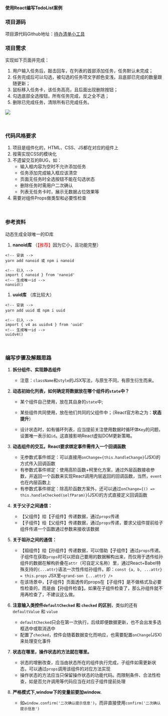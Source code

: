 #### 使用React编写TodoList案例


### 项目源码
项目源代码Github地址：[待办清单小工具](https://github.com/zhangfangshuai/react-todoList)


### 项目需求
实现如下页面并完成：
1. 用户输入任务后，敲击回车，在列表的首部添加任务，任务默认未完成；
2. 任务完成后可以勾选，被勾选的任务项文字颜色变浅，且底部已完成的数量跟随更新；
3. 鼠标移入任务卡，该任务高亮，且后面出现删除按钮；
4. 勾选底部全选按钮，所有任务完成，反之全不选；
5. 删除已完成任务，清除所有已完成任务。

<img src="./static/image/react/todolist.png">

&emsp;

### 代码风格要求
1. 项目是组件化的，HTML、CSS、JS都在对应的组件上
2. 按需实现CSS的模块化
3. 不遗留交互的BUG，如：
      - 输入框内容为空时不允许添加任务
      - 任务添加完成输入框应该清空
      - 页面无任务时全选按钮不能在勾选状态
      - 删除任务时需用户二次确认
      - 列表无任务卡时，展示无数据占位效果等
4. 需要对组件Props做类型和必要性检查

&emsp;

### 参考资料
动态生成全球唯一的ID库
1. **nanoid库** （<span style="color: red;">【推荐】</span>因为它小，且功能完整）

```
<!-- 安装 -->
yarn add nanoid 或 npm i nanoid

<!-- 引入 -->
import { nanoid } from 'nanoid'
<!-- 生成唯一id -->
nanoid()

```


1. **uuid库** （库比较大）

```
<!-- 安装 -->
yarn add uuid 或 npm i uuid

<!-- 引入 -->
import { v4 as uuidv4 } from 'uuid'
<!-- 生成唯一id -->
uuidv4()
```



&emsp;

### 编写步骤及解题思路
1. **拆分组件、实现静态组件**
    - 注意：`className`和`style`的JSX写法，与原生不同，有原生衍生而来。

2. **动态初始化列表，如何确定将数据放在哪个组件的`state`中？**
    - 某个组件自己使用，放在其自身的`state`中;
    - 某些组件共同使用，放在他们共同的父组件中；（React官方称之为：**状态提升**）

    - 设计状态时，如有循环列表，应当提前关注使用数据时循环体`Key`的问题，设置唯一表示如`id`。这直接影响React虚拟DOM更新策略。

3. **动态组件的交互。React要求绑定事件需传入一个回调函数**
    - 无参数式事件绑定：可以直接用`onChange={this.handleChange}`(JSX)的方式传入回调函数
    - 有参数式事件绑定：使用高阶函数+柯里化方案，通过外层函数接收参数，并返回一个函数来实现React调用内层返回的回调函数，当然，`event`也在内层函数上
    - 有参数式事件绑定：除高阶函数方案外，还可以通过`onChange={() => this.handleChecked(selfParam)}`(JSX)的方式直接定义回调函数

4. **关于父子之间通信：**
    - 【父组件】给【子组件】传递数据，通过`props`传递
    - 【子组件】给【父组件】传递数据，通过`props`传递，要求父组件提前给子组件传递一个函数通过参数来接收该数据

5. **关于祖孙之间的通信：**
    - 【祖组件】给【孙组件】传递数据，可以借助【子组件】通过`props`传递。子组件在获取`props`时可以把自己要用的数据解构出来，而仅用于透传给孙组件的数据在解构折叠在`attr`（可自定义名称）里，通过React+Babel特殊支持的`{...attr}`语法一次性传给孙组件。即：`const {a, b, ...attr} = this.props` JSX里`<grand-son {...attr} />`
    - 在该场景中，【子组件】页面透传的props在【子组件】是不做格式及必要性检查的，而是由【孙组件检查】。如果在子组件检查了，那么孙组件就不用再检查了，不建议这么做。


6. **注意输入类控件`defaultChecked` 和 `checked` 的区别**，类似的还有`defaultValue` 和 `value`
    - `defaultChecked`只会在第一次执行，后续即便数据更新，也不会出发多选框选中或取消选中
    - 配置了`checked`，控件会随着数据变化而响应，也需要配置`onChange`(JSX)来处理变化事件

7. **状态在哪里，操作状态的方法就在哪里。**
    - 状态的增删改查，应当由状态所在的组件执行完成，子组件如需更新状态，可以通过`props`调用该组件的对应方法实现
    - 操作状态的方法应当只保留操作状态的功能代码。而限制条件、合法性检查，如是否允许调用等代码应当在对应子组件提前处理

8. **严格模式下,window下的变量前要加window.**
   - 如`window.confirm('二次确认提示信息')`，而非直接使用`confirm('二次确认提示信息')`



